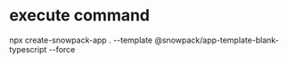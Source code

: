 # execute command
npx create-snowpack-app . --template @snowpack/app-template-blank-typescript --force
